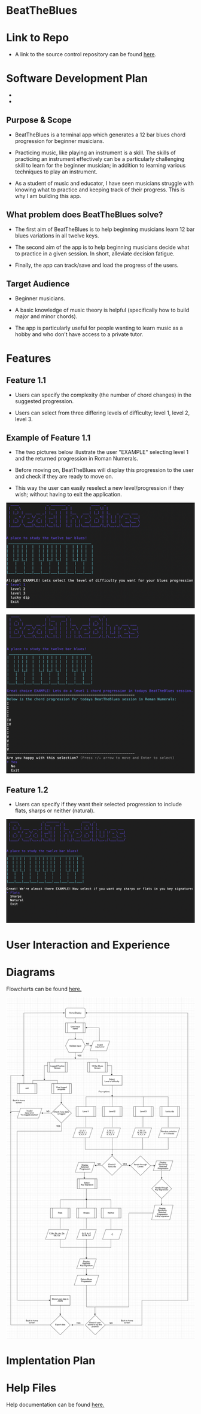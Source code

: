 # BeatTheBlues

# Link to Repo

- A link to the source control repository can be found [here](https://github.com/IsaacCavallaro/IsaacCavallaro_T1A3/tree/master/src).

# Software Development Plan

- 

- 

## Purpose & Scope

- BeatTheBlues is a terminal app which generates a 12 bar blues chord progression for beginner musicians. 

- Practicing music, like playing an instrument is a skill. The skills of practicing an instrument effectively can be a particularly challenging skill to learn for the beginner musician; in addition to learning various techniques to play an instrument. 

- As a student of music and educator, I have seen musicians struggle with knowing what to practice and keeping track of their progress. This is why I am building this app. 

## What problem does BeatTheBlues solve?

- The first aim of BeatTheBlues is to help beginning musicians learn 12 bar blues variations in all twelve keys. 

- The second aim of the app is to help beginning musicians decide what to practice in a given session. In short, alleviate decision fatigue. 

- Finally, the app can track/save and load the progress of the users.

## Target Audience

- Beginner musicians.

- A basic knowledge of music theory is helpful (specifically how to build major and minor chords).

- The app is particularly useful for people wanting to learn music as a hobby and who don’t have access to a private tutor. 


# Features

## Feature 1.1

- Users can specify the complexity (the number of chord changes) in the suggested progression.

- Users can select from three differing levels of difficulty; level 1, level 2, level 3. 

##  Example of Feature 1.1

- The two pictures below illustrate the user "EXAMPLE" selecting level 1 and the returned progression in Roman Numerals.

- Before moving on, BeatTheBlues will display this progression to the user and check if they are ready to move on. 

- This way the user can easily reselect a new level/progression if they wish; without having to exit the application.

![Alt](docs/app_screenshots/beattheblues_challenge_selection.png)


![Alt](docs/app_screenshots/beattheblues_level_one_progression.png)

## Feature 1.2

- Users can specify if they want their selected progression to include flats, sharps or neither (natural). 


![Alt](docs/app_screenshots/beattheblues_key_selection.png)






# User Interaction and Experience 


# Diagrams

Flowcharts can be found [here.](https://github.com/IsaacCavallaro/IsaacCavallaro_T1A3/tree/master/docs/flowcharts)

![Alt](docs/flowcharts/beat_the_blues_flowchart.png)

# Implentation Plan

# Help Files

Help documentation can be found [here.](https://github.com/IsaacCavallaro/IsaacCavallaro_T1A3/blob/master/docs/help.md)
